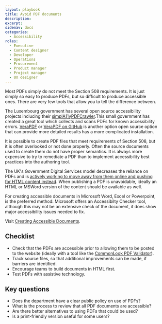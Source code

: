```yaml
---
layout: playbook
title: Avoid PDF documents
description: 
excerpt: 
sidenav: docs
categories:
  - Accessibility
roles:
  - Executive
  - Content designer
  - Developer
  - Operations
  - Procurement
  - Product manager
  - Project manager
  - UX designer
---
```


Most PDFs simply do not meet the Section 508 requirements. It is just simply so easy to produce PDFs, but so difficult to produce accessible ones. There are very few tools that allow you to tell the difference between. 

The Luxembourg government has several open source accessibility projects inclucing their [simplA11yPDFCrawler](https://github.com/accessibility-luxembourg/simplA11yPDFCrawler).This small government has created a great tool which collects and scans PDFs for known accessibility errors. [VeraPDF](https://verapdf.org/home/) or [VeraPDF on GitHub](https://github.com/verapdf) is another option open source option that can provide more detailed results has a more complicated installation. 

It is possible to create PDF files that meet requirements of Section 508, but it is often overlooked or not done properly. Often the source documents used to create them do not have proper semantics. It is always more expensive to try to remediate a PDF than to implement accessibility best practices into the authoring tool.

The UK's Government Digital Services model decreases the reliance on PDFs and is [actively working to move away from them online and pushing for HTML content instead](https://gds.blog.gov.uk/2018/07/16/why-gov-uk-content-should-be-published-in-html-and-not-pdf/). When publishing a PDF is unavoidable, ideally an HTML or MSWord version of the content should be available as well.

For creating accessible documents in Microsoft Word, Excel or Powerpoint, is the preferred method. Microsoft offers an Accessibilty Checker tool, although this may not be an extensive check of the document, it does show major accessibility issues needed to fix.

Visit [Creating Accessible Documents](/playbook/documents).

## Checklist

* Check that the PDFs are accessible prior to allowing them to be posted to the website (ideally with a tool like the [CommonLook PDF Validator](https://commonlook.com/best-pdf-validator-is-free-for-everyone/)).
* Track source files, so that additional improvements can be made, if barriers are identified.
* Encourage teams to build documents in HTML first.
* Test PDFs with assistive technology.
    

## Key questions

* Does the department have a clear public policy on use of PDFs?
* What is the process to review that all PDF documents are accessible?
* Are there better alternatives to using PDFs that could be used?
* Is a print-friendly version useful for some users?
